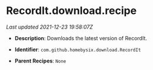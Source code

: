 # RecordIt.download.recipe

_Last updated 2021-12-23 19:58:07Z_

- **Description**: Downloads the latest version of RecordIt.

- **Identifier**: `com.github.homebysix.download.RecordIt`

- **Parent Recipes**: `None`